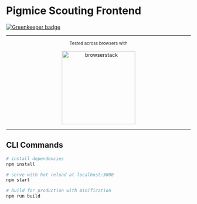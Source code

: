 # Pigmice Scouting Frontend

[![Greenkeeper badge](https://badges.greenkeeper.io/Pigmice2733/scouting-frontend.svg)](https://greenkeeper.io/)

---
<p align="center">
  <sub>Tested across browsers with</sub>
</p>
<p align="center">
  <a href="http://browserstack.com/">
    <img src="https://digitalscientists.com/system/images/1448/original/logo-browserstack.png" width="200" alt="browserstack"/>
  </a>
</p>

---

## CLI Commands

``` bash
# install dependencies
npm install

# serve with hot reload at localhost:3000
npm start

# build for production with minification
npm run build
```
